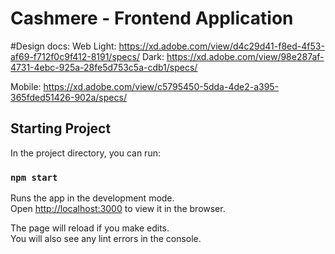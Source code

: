 # Cashmere - Frontend Application

#Design docs:
Web
Light: https://xd.adobe.com/view/d4c29d41-f8ed-4f53-af69-f712f0c9f412-8191/specs/
Dark: https://xd.adobe.com/view/98e287af-4731-4ebc-925a-28fe5d753c5a-cdb1/specs/

Mobile: https://xd.adobe.com/view/c5795450-5dda-4de2-a395-365fded51426-902a/specs/

## Starting Project

In the project directory, you can run:

### `npm start`

Runs the app in the development mode.\
Open [http://localhost:3000](http://localhost:3000) to view it in the browser.

The page will reload if you make edits.\
You will also see any lint errors in the console.
